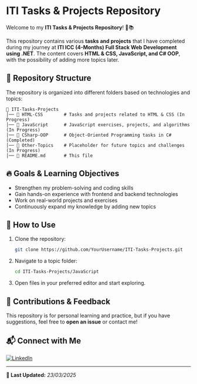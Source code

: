 # ITI Tasks & Projects Repository

Welcome to my **ITI Tasks & Projects Repository**! 🚀📚

This repository contains various **tasks and projects** that I have completed during my journey at **ITI ICC (4-Months) Full Stack Web Development using .NET**. The content covers **HTML & CSS, JavaScript, and C# OOP**, with the possibility of adding more topics later.

## 📂 Repository Structure

The repository is organized into different folders based on technologies and topics:

```
📁 ITI-Tasks-Projects
│── 📂 HTML-CSS        # Tasks and projects related to HTML & CSS (In Progress)
│── 📂 JavaScript      # JavaScript exercises, projects, and algorithms (In Progress)
│── 📂 CSharp-OOP      # Object-Oriented Programming tasks in C# (Completed)
│── 📂 Other-Topics    # Placeholder for future topics and challenges (In Progress)
│── 📜 README.md       # This file
```

## 🔥 Goals & Learning Objectives
- Strengthen my problem-solving and coding skills
- Gain hands-on experience with frontend and backend technologies
- Work on real-world projects and exercises
- Continuously expand my knowledge by adding new topics

## 🔗 How to Use

1. Clone the repository:
   ```sh
   git clone https://github.com/YourUsername/ITI-Tasks-Projects.git
   ```
2. Navigate to a topic folder:
   ```sh
   cd ITI-Tasks-Projects/JavaScript
   ```
3. Open files in your preferred editor and start exploring.

## 📢 Contributions & Feedback
This repository is for personal learning and practice, but if you have suggestions, feel free to **open an issue** or contact me!

## 📬 Connect with Me
[![LinkedIn](https://img.shields.io/badge/LinkedIn-Profile-blue?logo=linkedin)](https://www.linkedin.com/in/muhammad-el-sabbagh)

---
**📅 Last Updated:** *23/03/2025*
